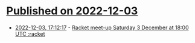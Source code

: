 # [Published on 2022-12-03](index.md)

* [2022-12-03, 17:12:17](https://lobste.rs/s/bibghm/racket_meet_up_saturday_3_december_at_18_00) - [Racket meet-up Saturday 3 December at 18:00 UTC :racket](https://racket.discourse.group/t/racket-meet-up-saturday-3-december-at-18-00-utc/1460?u=spdegabrielle)
